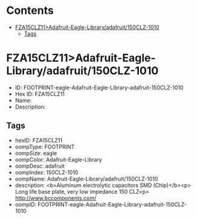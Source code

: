 



Contents
========

* [FZA15CLZ11>Adafruit-Eagle-Library/adafruit/150CLZ-1010](#fza15clz11adafruit-eagle-libraryadafruit150clz-1010)
	* [Tags](#tags)

# FZA15CLZ11>Adafruit-Eagle-Library/adafruit/150CLZ-1010

- ID: FOOTPRINT-eagle-Adafruit-Eagle-Library-adafruit-150CLZ-1010
- Hex ID: FZA15CLZ11
- Name: 
- Description: 

## Tags

- hexID: FZA15CLZ11
- oompType: FOOTPRINT
- oompSize: eagle
- oompColor: Adafruit-Eagle-Library
- oompDesc: adafruit
- oompIndex: 150CLZ-1010
- oompName: Adafruit-Eagle-Library/adafruit/150CLZ-1010
- description: &lt;b&gt;Aluminum electrolytic capacitors SMD (Chip)&lt;/b&gt;&lt;p&gt;
Long life base plate, very low impedance 150 CLZ&lt;p&gt;
http://www.bccomponents.com/
- oompID: FOOTPRINT-eagle-Adafruit-Eagle-Library-adafruit-150CLZ-1010
